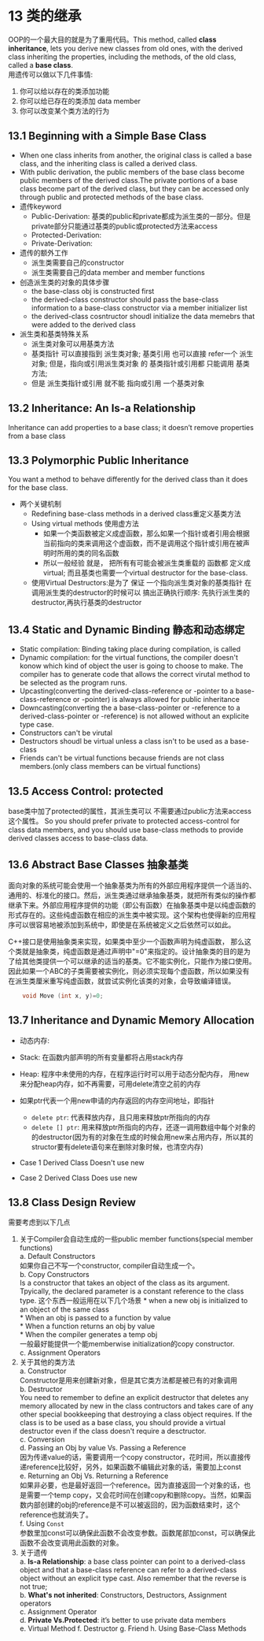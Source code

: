 # 13 类的继承
OOP的一个最大目的就是为了重用代码。This method, called **class inheritance**, lets you derive new classes from old ones, with the derived class inheriting the properties, including the methods, of the old class, called a **base class**.   
用遗传可以做以下几件事情:   
1) 你可以给以存在的类添加功能
2) 你可以给已存在的类添加 data member
3) 你可以改变某个类方法的行为

## 13.1 Beginning with a Simple Base Class
* When one class inherits from another, the original class is called a base class, and the inheriting class is called a derived class.
* With public derivation, the public members of the base class become public members of the derived class.The private portions of a base class become part of the derived class, but they can be accessed only through public and protected methods of the base class.
* 遗传keyword
  * Public-Derivation: 基类的public和private都成为派生类的一部分。但是private部分只能通过基类的public或protected方法来access
  * Protected-Derivation:
  * Private-Derivation:
* 遗传的额外工作
  * 派生类需要自己的constructor
  * 派生类需要自己的data member and member functions
* 创造派生类的对象的具体步骤
  * the base-class obj is constructed first
  * the derived-class constructor should pass the base-class information to a base-class constructor via a member initializer list
  * the derived-class cosntructor shoudl initialize the data memebrs that were added to the derived class
* 派生类和基类特殊关系
  * 派生类对象可以用基类方法
  * 基类指针 可以直接指到 派生类对象; 基类引用 也可以直接 refer一个 派生对象; 但是，指向或引用派生类对象 的 基类指针或引用都 只能调用 基类方法;
  * 但是 派生类指针或引用 就不能 指向或引用 一个基类对象


## 13.2 Inheritance: An Is-a Relationship
Inheritance can add properties to a base class; it doesn’t remove
properties from a base class
## 13.3 Polymorphic Public Inheritance
You want a method to behave differently for the derived class than it does for the base class.   
* 两个关键机制
  * Redefining base-class methods in a derived class重定义基类方法
  * Using virtual methods 使用虚方法
    * 如果一个类函数被定义成虚函数，那么如果一个指针或者引用会根据当前指向的类来调用这个虚函数，而不是调用这个指针或引用在被声明时所用的类的同名函数
    * 所以一般经验 就是， 把所有有可能会被派生类重载的 函数都 定义成 virtual; 而且基类也需要一个virtual destructor for the base-class.
  * 使用Virtual Destructors:是为了 保证 一个指向派生类对象的基类指针 在调用派生类的destructor的时候可以 搞出正确执行顺序: 先执行派生类的destructor,再执行基类的destructor
## 13.4 Static and Dynamic Binding 静态和动态绑定
 * Static compilation: Binding taking place during compilation, is called
*  Dynamic compilation: for the virtual functions, the compiler doesn't konow which kind of object the user is going to choose to make. The compiler has to generate code that allows the correct virutal method to be selected as the program runs.
*  Upcasting(converting the derived-class-reference or -pointer to a base-class-reference or -pointer) is always allowed for public inheritance
*  Downcasting(converting the a base-class-pointer or -reference to a derived-class-pointer or -reference) is not allowed without an explicite type case.
*  Constructors can't be virutal
*  Destructors shoudl be virtual unless a class isn't to be used as a base-class
*  Friends can't be virtual functions because friends are not class members.(only class members can be virtual functions)
## 13.5 Access Control: protected
base类中加了protected的属性，其派生类可以 不需要通过public方法来access这个属性。 So you should prefer private to protected access-control for class data members, and you should use base-class methods to provide derived classes access to base-class data.
## 13.6 Abstract Base Classes 抽象基类
面向对象的系统可能会使用一个抽象基类为所有的外部应用程序提供一个适当的、通用的、标准化的接口。然后，派生类通过继承抽象基类，就把所有类似的操作都继承下来。外部应用程序提供的功能（即公有函数）在抽象基类中是以纯虚函数的形式存在的。这些纯虚函数在相应的派生类中被实现。这个架构也使得新的应用程序可以很容易地被添加到系统中，即使是在系统被定义之后依然可以如此。

C++接口是使用抽象类来实现，如果类中至少一个函数声明为纯虚函数， 那么这个类就是抽象类，纯虚函数是通过声明中"=0"来指定的。设计抽象类的目的是为了给其他类提供一个可以继承的适当的基类。它不能实例化，只能作为接口使用。因此如果一个ABC的子类需要被实例化，则必须实现每个虚函数，所以如果没有在派生类厘米重写纯虚函数，就尝试实例化该类的对象，会导致编译错误。
```c++
    void Move (int x, y)=0;
```
## 13.7 Inheritance and Dynamic Memory Allocation
* 动态内存:   
* Stack: 在函数内部声明的所有变量都将占用stack内存
* Heap: 程序中未使用的内存，在程序运行时可以用于动态分配内存， 用new来分配heap内存，如不再需要，可用delete清空之前的内存
* 如果ptr代表一个用new申请的内存返回的内存空间地址，即指针
    * `delete ptr`: 代表释放内存，且只用来释放ptr所指向的内存
    * `delete [] ptr`: 用来释放ptr所指向的内存，还逐一调用数组中每个对象的的destructor(因为有的对象在生成的时候会用new来占用内存，所以其的structor要有delete语句来在删除对象时候，也清空内存)

* Case 1 Derived Class Doesn't use new
* Case 2 Derived Class Does use new

## 13.8 Class Design Review
需要考虑到以下几点
1. 关于Compiler会自动生成的一些public member functions(special member functions)   
    a. Default Constructors   
        如果你自己不写一个constructor, compiler自动生成一个。   
    b. Copy Constructors     
        Is a constructor that takes an object of the class as its argument. Tpyically, the declared parameter is a constant reference to the class type.    这个东西一般运用在以下几个场景
        * when a new obj is initialized to an object of the same class   
        * When an obj is passed to a function by value   
        * When a function returns an obj by value    
        * When the compiler generates a temp obj    
        一般最好能提供一个能memberwise initialization的copy constructor.    
    c. Assignment Operators   
2. 关于其他的类方法   
    a. Constructor    
        Constructor是用来创建新对象，但是其它类方法都是被已有的对象调用   
    b. Destructor    
        You need to remember to define an explicit destructor that deletes any memory allocated by new in the class contructors and takes care of any other special bookkeeping that destroying a class object requires. If the class is to be used as a base class, you should provide a virtual destructor even if the class doesn't require a desctructor.  
    c. Conversion    
    d. Passing an Obj by value Vs. Passing a Reference   
        因为传递value的话，需要调用一个copy constructor，花时间，所以直接传递reference比较好，另外，如果函数不编辑此对象的话，需要加上const    
    e. Returning an Obj Vs. Returning a Reference    
        如果非必要，也是最好返回一个reference。因为直接返回一个对象的话，也是需要一个temp copy，又会花时间在创建copy和删除copy。当然，如果函数内部创建的obj的reference是不可以被返回的，因为函数结束时，这个reference也就消失了。   
    f. Using `Const`   
        参数里加const可以确保此函数不会改变参数。函数尾部加const，可以确保此函数不会改变调用此函数的对象。
3. 关于遗传   
    a. **Is-a Relationship**: a base class pointer can
point to a derived-class object and that a base-class reference can refer to a derived-class object without an explicit type cast. Also remember that the reverse is not true;   
    b. **What's not inherited**: Constructors, Destructors, Assignment operators   
    c. Assignment Operator   
    d. **Private Vs.Protected**: it’s better to use private
data members    
    e. Virtual Method 
    f. Destructor
    g. Friend
    h. Using Base-Class Methods



